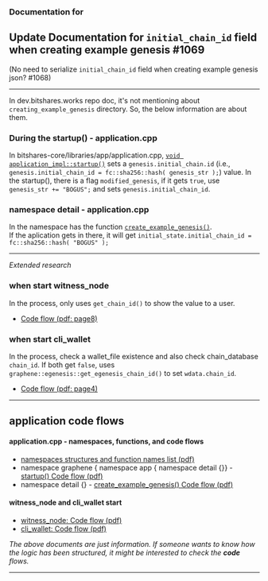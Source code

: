 ### Documentation for 

## Update Documentation for `initial_chain_id` field when creating example genesis #1069
(No need to serialize `initial_chain_id` field when creating example genesis json? #1068)

***
In dev.bitshares.works repo doc, it's not mentioning about `creating_example_genesis` directory. So, the below information are about them. 

### During the startup() - application.cpp

In bitshares-core/libraries/app/application.cpp, [`void application_impl::startup()`](https://github.com/bitshares/bitshares-core/blob/35ec65b130f63c594afe2c9ab7f931b42be08cdc/libraries/app/application.cpp#L318) sets a `genesis.initial_chain.id` (i.e., ` genesis.initial_chain_id = fc::sha256::hash( genesis_str );`) value. In the startup(), there is a flag `modified_genesis`, if it gets `true`, use `genesis_str += "BOGUS";` and sets `genesis.initial_chain_id`.


### namespace detail - application.cpp

In the namespace has the function [`create_example_genesis()`](https://github.com/bitshares/bitshares-core/blob/35ec65b130f63c594afe2c9ab7f931b42be08cdc/libraries/app/application.cpp#L79).  
If the aplication gets in there, it will get `initial_state.initial_chain_id = fc::sha256::hash( "BOGUS" );`


***
*Extended research*

### when start witness_node

In the process, only uses `get_chain_id()` to show the value to a user. 
- [Code flow (pdf: page8)](/core/knowledge_base/shared_files/witness_node_ex-codeflows.pdf)


### when start cli_wallet

In the process, check a wallet_file existence and also check chain_database `chain_id`. If both get `false`, uses `graphene::egenesis::get_egenesis_chain_id()` to set  `wdata.chain_id`.
- [Code flow (pdf: page4)](/core/knowledge_base/shared_files/cli_wallet_exe-codeflow.pdf)

***


## application code flows

#### application.cpp - namespaces, functions, and code flows

- [namespaces structures and function names list (pdf)](/core/knowledge_base/shared_files/application-cpp-namespaces.pdf)
- namespace graphene { namespace app { namespace detail {}} - [startup() Code flow (pdf)](/core/knowledge_base/shared_files/application-cpp-startup.pdf)
- namespace detail {} - [create_example_genesis() Code flow (pdf)](/core/knowledge_base/shared_files/application-cpp-ns-detail.pdf)

#### witness_node and cli_wallet start
- [witness_node: Code flow (pdf) ](/core/knowledge_base/shared_files/witness_node_ex-codeflows.pdf)
- [cli_wallet: Code flow (pdf) ](/core/knowledge_base/shared_files/cli_wallet_exe-codeflow.pdf)

*The above documents are just information. If someone wants to know how the logic has been structured, it might be interested to check the **code** flows.*


***
